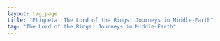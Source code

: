 ```yaml
---
layout: tag_page
title: "Etiqueta: The Lord of the Rings: Journeys in Middle-Earth"
tag: "The Lord of the Rings: Journeys in Middle-Earth"
---
```

